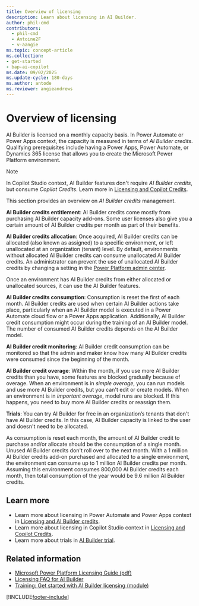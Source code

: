 ```yaml
---
title: Overview of licensing
description: Learn about licensing in AI Builder.
author: phil-cmd
contributors:
  - phil-cmd
  - Antoine2F
  - v-aangie
ms.topic: concept-article
ms.collection: 
- get-started
- bap-ai-copilot
ms.date: 09/02/2025
ms.update-cycle: 180-days
ms.author: antode
ms.reviewer: angieandrews
---
```


# Overview of licensing

AI Builder is licensed on a monthly capacity basis. In Power Automate or Power Apps context, the capacity is measured in terms of *AI Builder credits*. Qualifying prerequisites include having a Power Apps, Power Automate, or Dynamics 365 license that allows you to create the Microsoft Power Platform environment.

> [!NOTE]
> In Copilot Studio context, AI Builder features don't require *AI Builder credits*, but consume *Copilot Credits*.  Learn more in [Licensing and Copilot Credits](message-management.md).

This section provides an overview on *AI Builder credits* management.

**AI Builder credits entitlement**:  AI Builder credits come mostly from purchasing AI Builder capacity add-ons. Some user licenses also give you a certain amount of AI Builder credits per month as part of their benefits.

**AI Builder credits allocation**: Once acquired, AI Builder credits can be allocated (also known as assigned) to a specific environment, or left unallocated at an organization (tenant) level. By default, environments without allocated AI Builder credits can consume unallocated AI Builder credits. An administrator can prevent the use of unallocated AI Builder credits by changing a setting in the [Power Platform admin center](https://admin.powerplatform.microsoft.com/home).

Once an environment has AI Builder credits from either allocated or unallocated sources, it can use the AI Builder features.

**AI Builder credits consumption**: Consumption is reset the first of each month. AI Builder credits are used when certain AI Builder actions take place, particularly when an AI Builder model is executed in a Power Automate cloud flow or a Power Apps application. Additionally, AI Builder credit consumption might occur during the training of an AI Builder model. The number of consumed AI Builder credits depends on the AI Builder model.

**AI Builder credit monitoring**: AI Builder credit consumption can be monitored so that the admin and maker know how many AI Builder credits were consumed since the beginning of the month.

**AI Builder credit overage**: Within the month, if you use more AI Builder credits than you have, some features are blocked gradually because of overage. When an environment is in *simple overage*, you can run models and use more AI Builder credits, but you can't edit or create models. When an environment is in *important overage*, model runs are blocked. If this happens, you need to buy more AI Builder credits or reassign them.

**Trials**: You can try AI Builder for free in an organization’s tenants that don't have AI Builder credits. In this case, AI Builder capacity is linked to the user and doesn't need to be allocated.

As consumption is reset each month, the amount of AI Builder credit to purchase and/or allocate should be the consumption of a single month. Unused AI Builder credits don't roll over to the next month. With a 1 million AI Builder credits add-on purchased and allocated to a single environment, the environment can consume up to 1 million AI Builder credits per month. Assuming this environment consumes 800,000 AI Builder credits each month, then total consumption of the year would be 9.6 million AI Builder credits.

## Learn more

- Learn more about licensing in Power Automate and Power Apps context in [Licensing and AI Builder credits](credit-management.md).
- Learn more about licensing in Copilot Studio context in [Licensing and Copilot Credits](message-management.md).
- Learn more about trials in [AI Builder trial](ai-builder-trials.md).

## Related information

- [Microsoft Power Platform Licensing Guide (pdf)](https://go.microsoft.com/fwlink/?LinkId=2085130)
- [Licensing FAQ for AI Builder](/power-platform/admin/powerapps-flow-licensing-faq#ai-builder)
- [Training: Get started with AI Builder licensing (module)](/training/modules/get-started-with-ai-builder-licensing/)

[!INCLUDE[footer-include](includes/footer-banner.md)]
